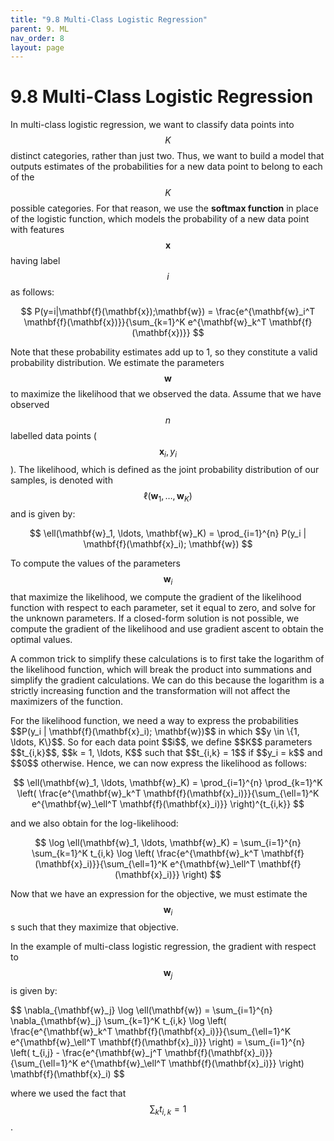 ```yaml
---
title: "9.8 Multi-Class Logistic Regression"
parent: 9. ML
nav_order: 8
layout: page
---
```


# 9.8 Multi-Class Logistic Regression

In multi-class logistic regression, we want to classify data points into $$K$$ distinct categories, rather than just two. Thus, we want to build a model that outputs estimates of the probabilities for a new data point to belong to each of the $$K$$ possible categories. For that reason, we use the **softmax function** in place of the logistic function, which models the probability of a new data point with features $$\mathbf{x}$$ having label $$i$$ as follows:

$$
P(y=i|\mathbf{f}(\mathbf{x});\mathbf{w}) = \frac{e^{\mathbf{w}_i^T \mathbf{f}(\mathbf{x})}}{\sum_{k=1}^K e^{\mathbf{w}_k^T \mathbf{f}(\mathbf{x})}}
$$

Note that these probability estimates add up to 1, so they constitute a valid probability distribution. We estimate the parameters $$\mathbf{w}$$ to maximize the likelihood that we observed the data. Assume that we have observed $$n$$ labelled data points ($$\mathbf{x}_i, y_i$$). The likelihood, which is defined as the joint probability distribution of our samples, is denoted with $$\ell(\mathbf{w}_1, \ldots, \mathbf{w}_K)$$ and is given by:

$$
\ell(\mathbf{w}_1, \ldots, \mathbf{w}_K) = \prod_{i=1}^{n} P(y_i | \mathbf{f}(\mathbf{x}_i); \mathbf{w})
$$

To compute the values of the parameters $$\mathbf{w}_i$$ that maximize the likelihood, we compute the gradient of the likelihood function with respect to each parameter, set it equal to zero, and solve for the unknown parameters. If a closed-form solution is not possible, we compute the gradient of the likelihood and use gradient ascent to obtain the optimal values.

A common trick to simplify these calculations is to first take the logarithm of the likelihood function, which will break the product into summations and simplify the gradient calculations. We can do this because the logarithm is a strictly increasing function and the transformation will not affect the maximizers of the function.
<p>
</p>
For the likelihood function, we need a way to express the probabilities $$P(y_i | \mathbf{f}(\mathbf{x}_i); \mathbf{w})$$ in which $$y \in \{1, \ldots, K\}$$. So for each data point $$i$$, we define $$K$$ parameters $$t_{i,k}$$, $$k = 1, \ldots, K$$ such that $$t_{i,k} = 1$$ if $$y_i = k$$ and $$0$$ otherwise. Hence, we can now express the likelihood as follows:

<p>
</p>

$$
\ell(\mathbf{w}_1, \ldots, \mathbf{w}_K) = \prod_{i=1}^{n} \prod_{k=1}^K \left( \frac{e^{\mathbf{w}_k^T \mathbf{f}(\mathbf{x}_i)}}{\sum_{\ell=1}^K e^{\mathbf{w}_\ell^T \mathbf{f}(\mathbf{x}_i)}} \right)^{t_{i,k}}
$$

<p>
</p>
and we also obtain for the log-likelihood:
<p>
</p>

<p>
</p>

$$
\log \ell(\mathbf{w}_1, \ldots, \mathbf{w}_K) = \sum_{i=1}^{n} \sum_{k=1}^K t_{i,k} \log \left( \frac{e^{\mathbf{w}_k^T \mathbf{f}(\mathbf{x}_i)}}{\sum_{\ell=1}^K e^{\mathbf{w}_\ell^T \mathbf{f}(\mathbf{x}_i)}} \right)
$$
<p>
</p>

Now that we have an expression for the objective, we must estimate the $$\mathbf{w}_i$$s such that they maximize that objective.

In the example of multi-class logistic regression, the gradient with respect to $$\mathbf{w}_j$$ is given by:

<p>
</p>
$$
\nabla_{\mathbf{w}_j} \log \ell(\mathbf{w}) = \sum_{i=1}^{n} \nabla_{\mathbf{w}_j} \sum_{k=1}^K t_{i,k} \log \left( \frac{e^{\mathbf{w}_k^T \mathbf{f}(\mathbf{x}_i)}}{\sum_{\ell=1}^K e^{\mathbf{w}_\ell^T \mathbf{f}(\mathbf{x}_i)}} \right) = \sum_{i=1}^{n} \left( t_{i,j} - \frac{e^{\mathbf{w}_j^T \mathbf{f}(\mathbf{x}_i)}}{\sum_{\ell=1}^K e^{\mathbf{w}_\ell^T \mathbf{f}(\mathbf{x}_i)}} \right) \mathbf{f}(\mathbf{x}_i)
$$
<p>
</p>

where we used the fact that $$\sum_k t_{i,k} = 1$$.